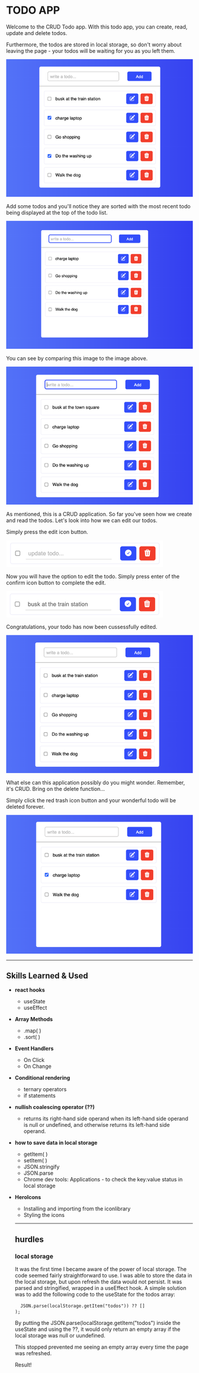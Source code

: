 # TODO APP

Welcome to the CRUD Todo app. With this todo app, you can create, read, update and delete todos. 

Furthermore, the todos are stored in local storage, so don't worry about leaving the page - your todos will be waiting for you as you left them.

![cover image](images/coverImage.png)

Add some todos and you'll notice they are sorted with the most recent todo being displayed at the top of the todo list. 

![four todos](images/fourTodos.png)

You can see by comparing this image to the image above.

![sort todos example](images/sortTodos.png)

As mentioned, this is a CRUD application. So far you've seen how we create and read the todos. Let's look into how we can edit our todos.

Simply press the edit icon button.

![edit todo](images/editTodo.png)

Now you will have the option to edit the todo. Simply press enter of the confirm icon button to complete the edit.

![edit text](images/newEditTodo.png)

Congratulations, your todo has now been cussessfully edited.

![post edit](images/postEditTodo.png)

What else can this application possibly do you might wonder. Remember, it's CRUD. Bring on the delete function...

Simply click the red trash icon button and your wonderful todo will be deleted forever.

![delete todo](images/deleteTodo.png)

---

## Skills Learned & Used

- **react hooks**
  - useState
  - useEffect
- **Array Methods**
  - .map( )
  - .sort( )
- **Event Handlers**
  - On Click
  - On Change
- **Conditional rendering**
  - ternary operators
  - if statements
- **nullish coalescing operator (??)**
  - returns its right-hand side operand when its left-hand side operand is null or undefined, and otherwise returns its left-hand side operand.
- **how to save data in local storage**
  - getItem( )
  - setItem( )
  - JSON.stringify
  - JSON.parse
  - Chrome dev tools: Applications - to check the key:value status in local storage
- **HeroIcons**
  - Installing and importing from the iconlibrary
  - Styling the icons

  ___

  ## hurdles

  ###  local storage
  It was the first time I became aware of the power of local storage. The code seemed fairly straightforward to use. I was able to store the data in the local storage, but upon refresh the data would not persist. It was parsed and stringified, wrapped in a useEffect hook. A simple solution was to add the following code to the useState for the todos array:

  ```const [todos, setTodos] = useState(
    JSON.parse(localStorage.getItem("todos")) ?? []
  );
  ```

  By putting the  JSON.parse(localStorage.getItem("todos") inside the useState and using the ??, it would only return an empty array if the local storage was null or uundefined. 

  This stopped prevented me seeing an empty array every time the page was refreshed.

  Result!